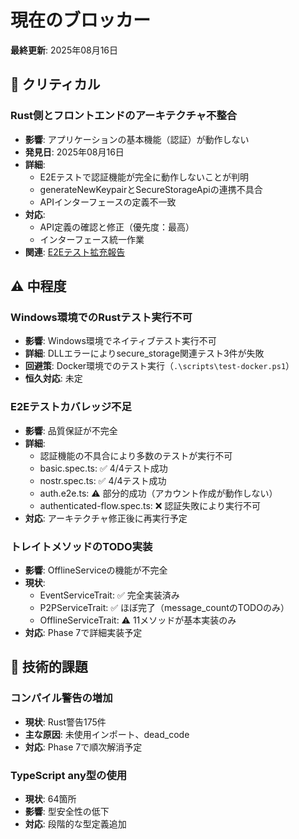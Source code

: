 # 現在のブロッカー

**最終更新**: 2025年08月16日

## 🚨 クリティカル

### Rust側とフロントエンドのアーキテクチャ不整合
- **影響**: アプリケーションの基本機能（認証）が動作しない
- **発見日**: 2025年08月16日
- **詳細**: 
  - E2Eテストで認証機能が完全に動作しないことが判明
  - generateNewKeypairとSecureStorageApiの連携不具合
  - APIインターフェースの定義不一致
- **対応**: 
  - API定義の確認と修正（優先度：最高）
  - インターフェース統一作業
- **関連**: [E2Eテスト拡充報告](../../progressReports/2025-08-16_e2e_test_enhancement_and_architecture_issue.md)

## ⚠️ 中程度

### Windows環境でのRustテスト実行不可
- **影響**: Windows環境でネイティブテスト実行不可
- **詳細**: DLLエラーによりsecure_storage関連テスト3件が失敗
- **回避策**: Docker環境でのテスト実行（`.\scripts\test-docker.ps1`）
- **恒久対応**: 未定

### E2Eテストカバレッジ不足
- **影響**: 品質保証が不完全
- **詳細**: 
  - 認証機能の不具合により多数のテストが実行不可
  - basic.spec.ts: ✅ 4/4テスト成功
  - nostr.spec.ts: ✅ 4/4テスト成功
  - auth.e2e.ts: ⚠️ 部分的成功（アカウント作成が動作しない）
  - authenticated-flow.spec.ts: ❌ 認証失敗により実行不可
- **対応**: アーキテクチャ修正後に再実行予定

### トレイトメソッドのTODO実装
- **影響**: OfflineServiceの機能が不完全
- **現状**:
  - EventServiceTrait: ✅ 完全実装済み
  - P2PServiceTrait: ✅ ほぼ完了（message_countのTODOのみ）
  - OfflineServiceTrait: ⚠️ 11メソッドが基本実装のみ
- **対応**: Phase 7で詳細実装予定

## 📝 技術的課題

### コンパイル警告の増加
- **現状**: Rust警告175件
- **主な原因**: 未使用インポート、dead_code
- **対応**: Phase 7で順次解消予定

### TypeScript any型の使用
- **現状**: 64箇所
- **影響**: 型安全性の低下
- **対応**: 段階的な型定義追加